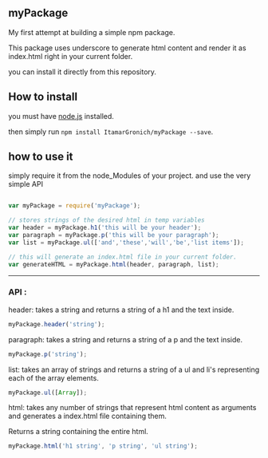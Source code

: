 ## myPackage


My first attempt at building a simple npm package.

This package uses underscore to generate html content and render it as index.html right in your current folder.

you can install it directly from this repository.


## How to install 


you must have [node.js](https://nodejs.org/en/) installed.

then simply run `npm install ItamarGronich/myPackage --save`.


## how to use it

simply require it from the node_Modules of your project.
and use the very simple API 

```javascript

var myPackage = require('myPackage');

// stores strings of the desired html in temp variables
var header = myPackage.h1('this will be your header');
var paragraph = myPackage.p('this will be your paragraph');
var list = myPackage.ul(['and','these','will','be','list items']);

// this will generate an index.html file in your current folder.
var generateHTML = myPackage.html(header, paragraph, list);

```
---
 
### API : 

header: 
takes a string and returns a string of a h1 and the text inside.
```javascript
myPackage.header('string');
```


paragraph: 
takes a string and returns a string of a p and the text inside.
```javascript
myPackage.p('string');
```

list: 
takes an array of strings and returns a string of a ul and li's representing each of the array elements.
```javascript
myPackage.ul([Array]);
```
html:
takes any number of strings that represent html content as arguments and generates a index.html file containing them.
<br />

Returns a string containing the entire html.

```javascript
myPackage.html('h1 string', 'p string', 'ul string');
```